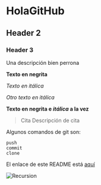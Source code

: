 # HolaGitHub
## Header 2
### Header 3
Una descripción bien perrona

**Texto en negrita**

*Texto en itálica*

_Otro texto en itálica_

**Texto en negrita e _itálica_ a la vez**

> Cita
> Descripción de cita

Algunos comandos de git son:

```
push
commit
clone
```

El enlace de este README está [aquí](https://github.com/RayadoxAV/HolaGitHub/blob/main/README.md)

![Recursion](https://user-images.githubusercontent.com/49849531/153671609-437a9b9c-ca7f-4734-a03a-91e0e2bbc02e.png)
